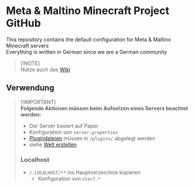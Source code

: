 # Meta & Maltino Minecraft Project GitHub
This repository contains the default configuration for Meta & Maltino Minecraft servers  
Everything is written in German since we are a German community

> [!NOTE]\
> Nutze auch das [Wiki](https://github.com/Blazes-Meta/meta-maltino-minecraft-server/wiki)


## Verwendung
> [!IMPORTANT]\
> **Folgende Aktionen müssen beim Aufsetzen eines Servers beachtet werden:**  
> * Der Server basiert auf Paper
> * Konfiguration von `server.properties`
> * [Plugindateien](https://github.com/Blazes-Meta/meta-maltino-minecraft-server/wiki/Plugins,-Datapacks) müssen in `/plugins/` abgelegt werden
> * siehe [Welt erstellen](https://github.com/Blazes-Meta/meta-maltino-minecraft-server/wiki/Welt-erstellen)
> ### Localhost
> * `/.LOCALHOST/**` ins Hauptverzeichnis kopieren
>   * Konfiguration von `start.*`
